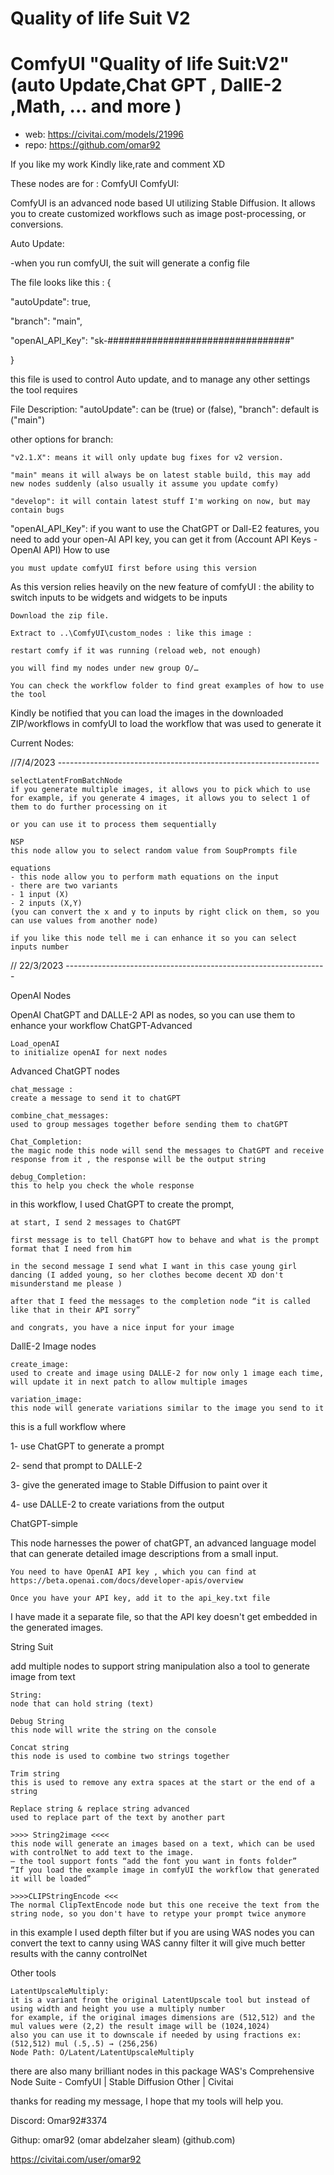 Quality of life Suit V2
========================
# ComfyUI "Quality of life Suit:V2" (auto Update,Chat GPT , DallE-2 ,Math, ... and more )
* web: https://civitai.com/models/21996
* repo: https://github.com/omar92

If you like my work Kindly like,rate and comment XD

These nodes are for : ComfyUI
ComfyUI:

ComfyUI is an advanced node based UI utilizing Stable Diffusion. It allows you to create customized workflows such as image post-processing, or conversions.

Auto Update:

-when you run comfyUI, the suit will generate a config file

The file looks like this :
{

"autoUpdate": true,

"branch": "main",

"openAI_API_Key": "sk-#################################"

}

this file is used to control Auto update, and to manage any other settings the tool requires

File Description:
"autoUpdate": can be (true) or (false),
"branch": default is ("main")

other options for branch:

    "v2.1.X": means it will only update bug fixes for v2 version.

    "main" means it will always be on latest stable build, this may add new nodes suddenly (also usually it assume you update comfy)

    "develop": it will contain latest stuff I'm working on now, but may contain bugs

"openAI_API_Key": if you want to use the ChatGPT or Dall-E2 features, you need to add your open-AI API key, you can get it from (Account API Keys - OpenAI API)
How to use

    you must update comfyUI first before using this version

As this version relies heavily on the new feature of comfyUI : the ability to switch inputs to be widgets and widgets to be inputs

    Download the zip file.

    Extract to ..\ComfyUI\custom_nodes : like this image :

    restart comfy if it was running (reload web, not enough)

    you will find my nodes under new group O/…

    You can check the workflow folder to find great examples of how to use the tool

Kindly be notified that you can load the images in the downloaded ZIP/workflows in comfyUI to load the workflow that was used to generate it

Current Nodes:

//7/4/2023 -----------------------------------------------------------------

    selectLatentFromBatchNode
    if you generate multiple images, it allows you to pick which to use
    for example, if you generate 4 images, it allows you to select 1 of them to do further processing on it

    or you can use it to process them sequentially

    NSP
    this node allow you to select random value from SoupPrompts file

    equations
    - this node allow you to perform math equations on the input
    - there are two variants
    - 1 input (X)
    - 2 inputs (X,Y)
    (you can convert the x and y to inputs by right click on them, so you can use values from another node)

    if you like this node tell me i can enhance it so you can select inputs number

// 22/3/2023 -----------------------------------------------------------------

OpenAI Nodes

OpenAI ChatGPT and DALLE-2 API as nodes, so you can use them to enhance your workflow
ChatGPT-Advanced

    Load_openAI
    to initialize openAI for next nodes

Advanced ChatGPT nodes

    chat_message :
    create a message to send it to chatGPT

    combine_chat_messages:
    used to group messages together before sending them to chatGPT

    Chat_Completion:
    the magic node this node will send the messages to ChatGPT and receive response from it , the response will be the output string

    debug_Completion:
    this to help you check the whole response

in this workflow, I used ChatGPT to create the prompt,

    at start, I send 2 messages to ChatGPT

    first message is to tell ChatGPT how to behave and what is the prompt format that I need from him

    in the second message I send what I want in this case young girl dancing (I added young, so her clothes become decent XD don't misunderstand me please )

    after that I feed the messages to the completion node “it is called like that in their API sorry”

    and congrats, you have a nice input for your image

DallE-2 Image nodes

    create_image:
    used to create and image using DALLE-2 for now only 1 image each time, will update it in next patch to allow multiple images

    variation_image:
    this node will generate variations similar to the image you send to it

this is a full workflow where

1- use ChatGPT to generate a prompt

2- send that prompt to DALLE-2

3- give the generated image to Stable Diffusion to paint over it

4- use DALLE-2 to create variations from the output

ChatGPT-simple

This node harnesses the power of chatGPT, an advanced language model that can generate detailed image descriptions from a small input.

    You need to have OpenAI API key , which you can find at https://beta.openai.com/docs/developer-apis/overview

    Once you have your API key, add it to the api_key.txt file

I have made it a separate file, so that the API key doesn't get embedded in the generated images.

<you can load this image in comfyUI to load the workflow>

String Suit

add multiple nodes to support string manipulation also a tool to generate image from text

    String:
    node that can hold string (text)

    Debug String
    this node will write the string on the console

    Concat string
    this node is used to combine two strings together

    Trim string
    this is used to remove any extra spaces at the start or the end of a string

    Replace string & replace string advanced
    used to replace part of the text by another part

    >>>> String2image <<<<
    this node will generate an images based on a text, which can be used with controlNet to add text to the image.
    — the tool support fonts “add the font you want in fonts folder”
    “If you load the example image in comfyUI the workflow that generated it will be loaded”

    >>>>CLIPStringEncode <<<
    The normal ClipTextEncode node but this one receive the text from the string node, so you don't have to retype your prompt twice anymore

in this example I used depth filter but if you are using WAS nodes you can convert the text to canny using WAS canny filter it will give much better results with the canny controlNet

Other tools

    LatentUpscaleMultiply:
    it is a variant from the original LatentUpscale tool but instead of using width and height you use a multiply number
    for example, if the original images dimensions are (512,512) and the mul values were (2,2) the result image will be (1024,1024)
    also you can use it to downscale if needed by using fractions ex:(512,512) mul (.5,.5) → (256,256)
    Node Path: O/Latent/LatentUpscaleMultiply


there are also many brilliant nodes in this package
WAS's Comprehensive Node Suite - ComfyUI | Stable Diffusion Other | Civitai

thanks for reading my message, I hope that my tools will help you.

Discord: Omar92#3374

Githup: omar92 (omar abdelzaher sleam) (github.com)

https://civitai.com/user/omar92
